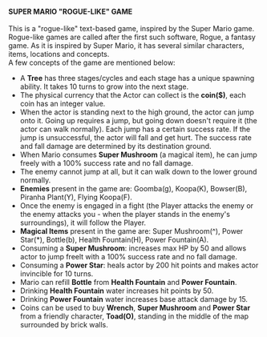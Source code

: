 **SUPER MARIO "ROGUE-LIKE" GAME**
<br>
<br>
This is a "rogue-like" text-based game, inspired by the Super Mario game. Rogue-like games are called after the first such software, Rogue, a fantasy game. As it is inspired by Super Mario, it has several similar characters, items, locations and concepts.
<br>
A few concepts of the game are mentioned below:
- A **Tree** has three stages/cycles and each stage has a unique spawning ability. It takes 10 turns to grow into the next stage. 
- The physical currency that the Actor can collect is the **coin($)**, each coin has an integer value.
- When the actor is standing next to the high ground, the actor can jump onto it. Going up requires a jump, but going down doesn't require it (the actor can walk normally). Each jump has a certain success rate. If the jump is unsuccessful, the actor will fall and get hurt. The success rate and fall damage are determined by its destination ground.
- When Mario consumes **Super Mushroom** (a magical item), he can jump freely with a 100% success rate and no fall damage.
- The enemy cannot jump at all, but it can walk down to the lower ground normally.
- **Enemies** present in the game are: Goomba(g), Koopa(K), Bowser(B), Piranha Plant(Y), Flying Koopa(F).
- Once the enemy is engaged in a fight (the Player attacks the enemy or the enemy attacks you - when the player stands in the enemy's surroundings), it will follow the Player.
- **Magical Items** present in the game are: Super Mushroom(^), Power Star(*), Bottle(b), Health Fountain(H), Power Fountain(A).
- Consuming a **Super Mushroom**: increases max HP by 50 and allows actor to jump freelt with a 100% success rate and no fall damage.
- Consuming a **Power Star**: heals actor by 200 hit points and makes actor invincible for 10 turns.
- Mario can refill **Bottle** from **Health Fountain** and **Power Fountain**.
- Drinking **Health Fountain** water increases hit points by 50.
- Drinking **Power Fountain** water increases base attack damage by 15.
- Coins can be used to buy **Wrench**, **Super Mushroom** and **Power Star** from a friendly character, **Toad(O)**, standing in the middle of the map surrounded by brick walls.